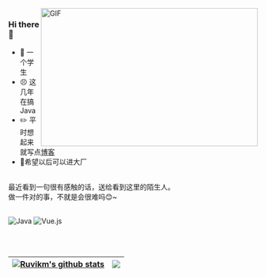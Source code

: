 <img align="right" alt="GIF" src="https://github.com/abhisheknaiidu/abhisheknaiidu/blob/master/code.gif?raw=true" width="438" height="280" />

### Hi there 👋
- 🤣 一个学生
- 😣 这几年在搞Java
- ✏️ 平时想起来就写点[博客](https://ruvikm.github.io/)
- 💪希望以后可以进大厂

<br>
最近看到一句很有感触的话，送给看到这里的陌生人。
<br>
做一件对的事，不就是会很难吗😊~
<br>
<br>

![Java](https://img.shields.io/badge/Java-1.8-orange?style=flat-square&logo=Java) ![Vue.js](https://img.shields.io/badge/-Vue.js-%232c3e50?style=flat-square&logo=vuedotjs)


<br>
<br>

|<a href="https://github.com/Ruvik"><img align="center" src="https://github-readme-stats.vercel.app/api?username=Ruvikm&show_icons=true&include_all_commits=true&hide_border=true" alt="Ruvikm's github stats" /></a>|<a href="https://github.com/Ruvik"><img align="center" src="https://github-readme-stats.vercel.app/api/top-langs/?username=Ruvikm&layout=compact&theme=buefy&hide_border=true" /></a>|
|--|--|
